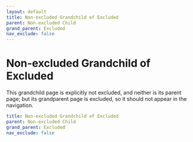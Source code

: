 ```yaml
---
layout: default
title: Non-excluded Grandchild of Excluded
parent: Non-excluded Child
grand_parent: Excluded
nav_exclude: false
---
```

# Non-excluded Grandchild of Excluded

This grandchild page is explicitly not excluded, and neither is its parent page; but its grandparent page is excluded, so it should not appear in the navigation.

```yaml
title: Non-excluded Grandchild of Excluded
parent: Non-excluded Child
grand_parent: Excluded
nav_exclude: false
```
